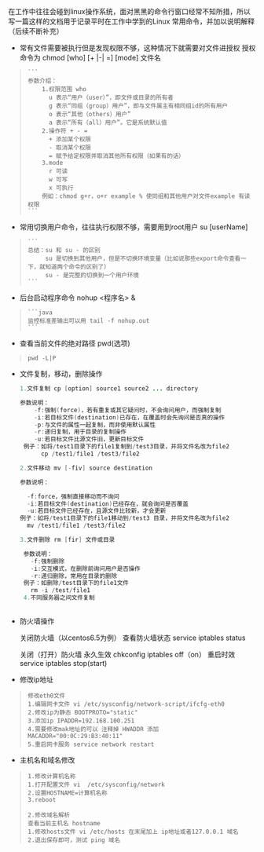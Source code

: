 在工作中往往会碰到linux操作系统，面对黑黑的命令行窗口经常不知所措，所以写一篇这样的文档用于记录平时在工作中学到的Linux 常用命令，并加以说明解释（后续不断补充）

- 常有文件需要被执行但是发现权限不够，这种情况下就需要对文件进授权 授权命令为 chmod [who] [+ |-| =] [mode] 文件名 
  
>     ```
>     参数介绍：  
>         1.权限范围 who   
>         	u 表示“用户（user）”，即文件或目录的所有者   
>         	g 表示“同组（group）用户”，即与文件属主有相同组id的所有用户   
>         	o 表示“其他（others）用户”   
>         	a 表示“所有（all）用户”。它是系统默认值 
>         2.操作符 + - =   
>         	+ 添加某个权限   
>         	- 取消某个权限   
>         	= 赋予给定权限并取消其他所有权限（如果有的话） 
>         3.mode   
>         	r 可读   
>         	w 可写   
>         	x 可执行 
>         例如：chmod g+r，o+r example % 使同组和其他用户对文件example 有读权限
>     ```

- 常用切换用户命令，往往执行权限不够，需要用到root用户 su [userName]

>     ```
>     总结：su 和 su - 的区别 
>          su 是切换到其他用户，但是不切换环境变量（比如说那些export命令查看一下，就知道两个命令的区别了）
>          su - 是完整的切换到一个用户环境 
>     ```

- 后台启动程序命令 nohup <程序名> & 

>     ```java
>     监控标准差输出可以用 tail -f nohup.out
>     ```

- 查看当前文件的绝对路径 pwd(选项)
>     pwd -L|P

- 文件复制，移动，删除操作

  ```java
  1.文件复制 cp [option] source1 source2 ... directory
  
  参数说明： 
      -f:强制(force)，若有重复或其它疑问时，不会询问用户，而强制复制 
      -i:若目标文件(destination)已存在，在覆盖时会先询问是否真的操作 
      -p:与文件的属性一起复制，而非使用默认属性 
      -r:递归复制，用于目录的复制操作 
      -u:若目标文件比源文件旧，更新目标文件 
   例子：如将/test1目录下的file1复制到/test3目录，并将文件名改为file2 
        cp /test1/file1 /test3/file2   
  
  2.文件移动 mv [-fiv] source destination
  
  参数说明：
  
  	-f:force，强制直接移动而不询问
  	-i:若目标文件(destination)已经存在，就会询问是否覆盖
  	-u:若目标文件已经存在，且源文件比较新，才会更新
  例子：如将/test1目录下的file1移动到/test3 目录，并将文件名改为file2
  	mv /test1/file1 /test3/file2
  
  3.文件删除 rm [fir] 文件或目录
  
   参数说明：
  	 -f:强制删除
  	 -i:交互模式，在删除前询问用户是否操作
   	 -r:递归删除，常用在目录的删除
   例子：如删除/test目录下的file1文件
   	 rm -i /test/file1
   4.不同服务器之间文件复制
          
  ```
  
- 防火墙操作

  关闭防火墙（以centos6.5为例）
  查看防火墙状态 service iptables status

  关闭（打开）防火墙 
  永久生效
  chkconfig iptables off（on）
  重启时效
  service iptables stop(start)


- 修改ip地址
>     修改eth0文件
>     1.编辑网卡文件 vi /etc/sysconfig/network-script/ifcfg-eth0
>     2.修改ip为静态 BOOTPROTO="static"
>     3.添加ip IPADDR=192.168.100.251
>     4.需要修改mak地址的可以 注释掉 HWADDR 添加 MACADDR="00:0C:29:B3:40:11"
>     5.重启网卡服务 service network restart


- 主机名和域名修改
  
>     1.修改计算机名称
>     1.打开配置文件 vi  /etc/sysconfig/network
>     2.设置HOSTNAME=计算机名称
>     3.reboot 
>  
>     2.修改域名解析
>     查看当前主机名 hostname
>     1.修改hosts文件 vi /etc/hosts 在末尾加上 ip地址或者127.0.0.1 域名
>     2.退出保存即可，测试 ping 域名